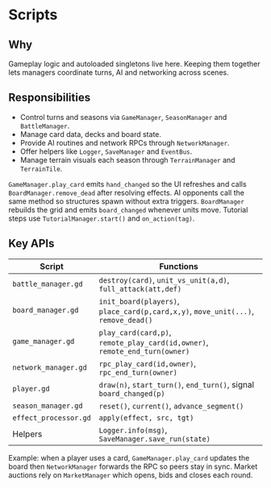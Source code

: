 # Scripts

## Why
Gameplay logic and autoloaded singletons live here. Keeping them together lets managers coordinate turns, AI and networking across scenes.

## Responsibilities
- Control turns and seasons via `GameManager`, `SeasonManager` and `BattleManager`.
- Manage card data, decks and board state.
- Provide AI routines and network RPCs through `NetworkManager`.
- Offer helpers like `Logger`, `SaveManager` and `EventBus`.
- Manage terrain visuals each season through `TerrainManager` and `TerrainTile`.

`GameManager.play_card` emits `hand_changed` so the UI refreshes and calls `BoardManager.remove_dead` after resolving effects. AI opponents call the same method so structures spawn without extra triggers. `BoardManager` rebuilds the grid and emits `board_changed` whenever units move. Tutorial steps use `TutorialManager.start()` and `on_action(tag)`.

## Key APIs
| Script | Functions |
|--------|-----------|
| `battle_manager.gd` | `destroy(card)`, `unit_vs_unit(a,d)`, `full_attack(att,def)` |
| `board_manager.gd` | `init_board(players)`, `place_card(p,card,x,y)`, `move_unit(...)`, `remove_dead()` |
| `game_manager.gd` | `play_card(card,p)`, `remote_play_card(id,owner)`, `remote_end_turn(owner)` |
| `network_manager.gd` | `rpc_play_card(id,owner)`, `rpc_end_turn(owner)` |
| `player.gd` | `draw(n)`, `start_turn()`, `end_turn()`, signal `board_changed(p)` |
| `season_manager.gd` | `reset()`, `current()`, `advance_segment()` |
| `effect_processor.gd` | `apply(effect, src, tgt)` |
| Helpers | `Logger.info(msg)`, `SaveManager.save_run(state)` |

Example: when a player uses a card, `GameManager.play_card` updates the board then `NetworkManager` forwards the RPC so peers stay in sync.
Market auctions rely on `MarketManager` which opens, bids and closes each round.
